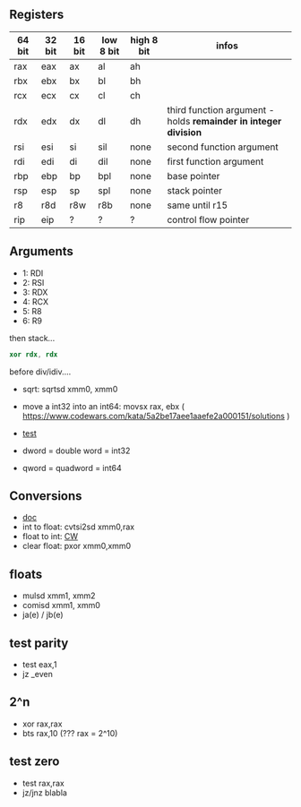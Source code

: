 ## Registers

| 64 bit | 32 bit | 16 bit | low 8 bit | high 8 bit | infos |
|--------|--------|--------|-----------|------------|-----------------------|
| rax    |  eax   |  ax  | al | ah | |
| rbx    |  ebx   | bx   | bl | bh | |
| rcx    |  ecx   | cx   | cl | ch | |
| rdx    |  edx   | dx   | dl | dh | third function argument - holds **remainder in integer division** |
|  rsi   | esi | si | sil | none| second function argument |
| rdi | edi | di | dil | none | first function argument |
| rbp | ebp | bp | bpl | none| base pointer|
| rsp | esp | sp | spl | none | stack pointer |
| r8 | r8d | r8w | r8b | none | same until r15|
|rip|eip|?|?|?|control flow pointer|

## Arguments
* 1:  RDI
* 2: RSI
* 3:  RDX
* 4: RCX
* 5:  R8
* 6:  R9

then stack...

```nasm
xor rdx, rdx
```
before div/idiv....

* sqrt: sqrtsd xmm0, xmm0

*  move a int32 into an int64:  movsx rax, ebx ( https://www.codewars.com/kata/5a2be17aee1aaefe2a000151/solutions )
*  [test](https://en.wikipedia.org/wiki/TEST_(x86_instruction))
* dword = double word =  int32
* qword = quadword = int64

## Conversions
* [doc](https://docs.oracle.com/cd/E19120-01/open.solaris/817-5477/epmsr/index.html)
* int to float: cvtsi2sd xmm0,rax
* float to int: [CW](https://www.codewars.com/kata/5a805d8cafa10f8b930005ba/solutions/nasm)
* clear float: pxor xmm0,xmm0

## floats
* mulsd xmm1, xmm2
* comisd xmm1, xmm0 
* ja(e) / jb(e)

## test parity
* test eax,1
* jz _even

## 2^n
* xor rax,rax
* bts rax,10 (??? rax = 2^10)
 
 ## test zero
 * test rax,rax
 * jz/jnz blabla
 
